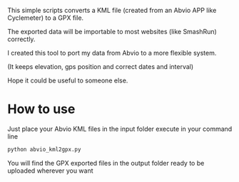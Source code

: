 This simple scripts converts a KML file (created from an Abvio APP like Cyclemeter) to a GPX file.

The exported data will be importable to most websites (like SmashRun) correctly.

I created this tool to port my data from Abvio to a more flexible system.

(It keeps elevation, gps position and correct dates and interval)

Hope it could be useful to someone else.

# How to use

Just place your Abvio KML files in the input folder execute in your command line

````sh
python abvio_kml2gpx.py
````

You will find the GPX exported files in the output folder ready to be uploaded wherever you want
